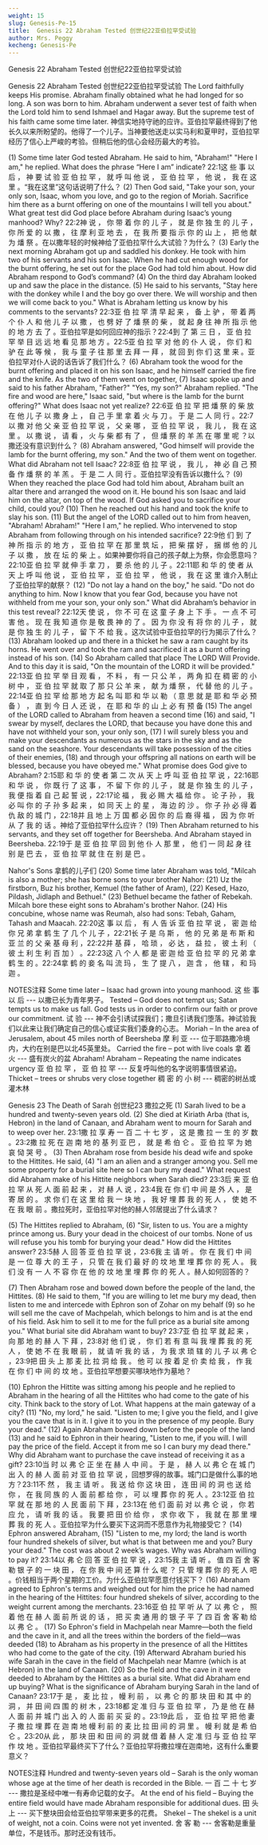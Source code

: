 ```yaml
---
weight: 15
slug: Genesis-Pe-15
title:  Genesis 22 Abraham Tested 创世纪22亚伯拉罕受试验
author: Mrs. Peggy
kecheng: Genesis-Pe
---
```


Genesis 22 Abraham Tested 创世纪22亚伯拉罕受试验

Genesis 22 Abraham Tested
创世纪22亚伯拉罕受试验
The Lord faithfully keeps His promise. Abraham finally obtained what he had longed for so long. A son was born to him. Abraham underwent a sever test of faith when the Lord told him to send Ishmael and Hagar away. But the supreme test of his faith came some time later.
神信实地持守祂的应许。亚伯拉罕最终得到了他长久以来所盼望的。他得了一个儿子。当神要他送走以实马利和夏甲时，亚伯拉罕经历了信心上严峻的考验。但稍后他的信心会经历最大的考验。

(1) Some time later God tested Abraham. He said to him, "Abraham!"
"Here I am," he replied. What does the phrase “Here I am” indicate?
22:1这 些 事 以 后 ， 神 要 试 验 亚 伯 拉 罕 ， 就 呼 叫 他 说 ， 亚 伯 拉 罕 ， 他 说 ， 我 在 这 里 。“我在这里”这句话说明了什么？
(2) Then God said, "Take your son, your only son, Isaac, whom you love, and go to the region of Moriah. Sacrifice him there as a burnt offering on one of the mountains I will tell you about." What great test did God place before Abraham during Isaac’s young manhood? Why?
22:2神 说 ， 你 带 着 你 的 儿 子 ， 就 是 你 独 生 的 儿 子 ， 你 所 爱 的 以 撒 ， 往 摩 利 亚 地 去 ， 在 我 所 要 指 示 你 的 山 上 ， 把 他 献 为 燔 祭 。在以撒年轻的时候神给了亚伯拉罕什么大试验？为什么？
(3) Early the next morning Abraham got up and saddled his donkey. He took with him two of his servants and his son Isaac. When he had cut enough wood for the burnt offering, he set out for the place God had told him about. How did Abraham respond to God’s command? (4) On the third day Abraham looked up and saw the place in the distance. (5) He said to his servants, "Stay here with the donkey while I and the boy go over there. We will worship and then we will come back to you." What is Abraham letting us know by his comments to the servants?
22:3亚 伯 拉 罕 清 早 起 来 ， 备 上 驴 ， 带 着 两 个 仆 人 和 他 儿 子 以 撒 ， 也 劈 好 了 燔 祭 的 柴 ， 就 起 身 往 神 所 指 示 他 的 地 方 去 了 。亚伯拉罕是如何回应神的指示？22:4到 了 第 三 日 ， 亚 伯 拉 罕 举 目 远 远 地 看 见 那 地 方 。22:5亚 伯 拉 罕 对 他 的 仆 人 说 ， 你 们 和 驴 在 此 等 候 ， 我 与 童 子 往 那 里 去 拜 一 拜 ， 就 回 到 你 们 这 里 来 。亚伯拉罕对仆人说的话告诉了我们什么？
(6) Abraham took the wood for the burnt offering and placed it on his son Isaac, and he himself carried the fire and the knife. As the two of them went on together, (7) Isaac spoke up and said to his father Abraham, "Father?" "Yes, my son?" Abraham replied. "The fire and wood are here," Isaac said, "but where is the lamb for the burnt offering?" What does Isaac not yet realize?
22:6亚 伯 拉 罕 把 燔 祭 的 柴 放 在 他 儿 子 以 撒 身 上 ， 自 己 手 里 拿 着 火 与 刀 。 于 是 二 人 同 行 。22:7以 撒 对 他 父 亲 亚 伯 拉 罕 说 ， 父 亲 哪 ， 亚 伯 拉 罕 说 ， 我 儿 ， 我 在 这 里 。 以 撒 说 ， 请 看 ， 火 与 柴 都 有 了 ， 但 燔 祭 的 羊 羔 在 哪 里 呢 ？以撒还没有意识到什么？
(8) Abraham answered, "God himself will provide the lamb for the burnt offering, my son." And the two of them went on together. What did Abraham not tell Isaac?
22:8亚 伯 拉 罕 说 ， 我 儿 ， 神 必 自 己 预 备 作 燔 祭 的 羊 羔 。 于 是 二 人 同 行 。亚伯拉罕没有告诉以撒什么？
(9) When they reached the place God had told him about, Abraham built an altar there and arranged the wood on it. He bound his son Isaac and laid him on the altar, on top of the wood. If God asked you to sacrifice your child, could you? (10) Then he reached out his hand and took the knife to slay his son. (11) But the angel of the LORD called out to him from heaven, "Abraham! Abraham!" "Here I am," he replied. Who intervened to stop Abraham from following through on his intended sacrifice?
22:9他 们 到 了 神 所 指 示 的 地 方 ， 亚 伯 拉 罕 在 那 里 筑 坛 ， 把 柴 摆 好 ， 捆 绑 他 的 儿 子 以 撒 ， 放 在 坛 的 柴 上 。如果神要你将自己的孩子献上为祭，你会愿意吗？22:10亚 伯 拉 罕 就 伸 手 拿 刀 ， 要 杀 他 的 儿 子 。22:11耶 和 华 的 使 者 从 天 上 呼 叫 他 说 ， 亚 伯 拉 罕 ， 亚 伯 拉 罕 ， 他 说 ， 我 在 这 里 谁介入制止了亚伯拉罕的献祭？
(12) "Do not lay a hand on the boy," he said. "Do not do anything to him. Now I know that you fear God, because you have not withheld from me your son, your only son." What did Abraham’s behavior in this test reveal?
22:12天 使 说 ， 你 不 可 在 这 童 子 身 上 下 手 。 一 点 不 可 害 他 。 现 在 我 知 道 你 是 敬 畏 神 的 了 。 因 为 你 没 有 将 你 的 儿 子 ， 就 是 你 独 生 的 儿 子 ， 留 下 不 给 我 。这次试验中亚伯拉罕的行为揭示了什么？
(13) Abraham looked up and there in a thicket he saw a ram caught by its horns. He went over and took the ram and sacrificed it as a burnt offering instead of his son. (14) So Abraham called that place The LORD Will Provide. And to this day it is said, "On the mountain of the LORD it will be provided."
22:13亚 伯 拉 罕 举 目 观 看 ， 不 料 ， 有 一 只 公 羊 ， 两 角 扣 在 稠 密 的 小 树 中 ， 亚 伯 拉 罕 就 取 了 那 只 公 羊 来 ， 献 为 燔 祭 ， 代 替 他 的 儿 子 。22:14亚 伯 拉 罕 给 那 地 方 起 名 叫 耶 和 华 以 勒 （ 意 思 就 是 耶 和 华 必 预 备 ） ， 直 到 今 日 人 还 说 ， 在 耶 和 华 的 山 上 必 有 预 备
(15) The angel of the LORD called to Abraham from heaven a second time (16) and said, "I swear by myself, declares the LORD, that because you have done this and have not withheld your son, your only son, (17) I will surely bless you and make your descendants as numerous as the stars in the sky and as the sand on the seashore. Your descendants will take possession of the cities of their enemies, (18) and through your offspring all nations on earth will be blessed, because you have obeyed me." What promise does God give to Abraham?
2:15耶 和 华 的 使 者 第 二 次 从 天 上 呼 叫 亚 伯 拉 罕 说 ，22:16耶 和 华 说 ， 你 既 行 了 这 事 ， 不 留 下 你 的 儿 子 ， 就 是 你 独 生 的 儿 子 ， 我 便 指 着 自 己 起 誓 说 ，22:17论 福 ， 我 必 赐 大 福 给 你 。 论 子 孙 ， 我 必 叫 你 的 子 孙 多 起 来 ， 如 同 天 上 的 星 ， 海 边 的 沙 。 你 子 孙 必 得 着 仇 敌 的 城 门 ，22:18并 且 地 上 万 国 都 必 因 你 的 后 裔 得 福 ， 因 为 你 听 从 了 我 的 话 。神给了亚伯拉罕什么应许？
(19) Then Abraham returned to his servants, and they set off together for Beersheba. And Abraham stayed in Beersheba.
22:19于 是 亚 伯 拉 罕 回 到 他 仆 人 那 里 ， 他 们 一 同 起 身 往 别 是 巴 去 ， 亚 伯 拉 罕 就 住 在 别 是 巴 。

Nahor's Sons 拿鹤的儿子们
(20) Some time later Abraham was told, "Milcah is also a mother; she has borne sons to your brother Nahor: (21) Uz the firstborn, Buz his brother, Kemuel (the father of Aram), (22) Kesed, Hazo, Pildash, Jidlaph and Bethuel." (23) Bethuel became the father of Rebekah. Milcah bore these eight sons to Abraham's brother Nahor. (24) His concubine, whose name was Reumah, also had sons: Tebah, Gaham, Tahash and Maacah.
22:20这 事 以 后 ， 有 人 告 诉 亚 伯 拉 罕 说 ， 密 迦 给 你 兄 弟 拿 鹤 生 了 几 个 儿 子 ，22:21长 子 是 乌 斯 ， 他 的 兄 弟 是 布 斯 和 亚 兰 的 父 亲 基 母 利 ，22:22并 基 薛 ， 哈 琐 ， 必 达 ， 益 拉 ， 彼 土 利 （ 彼 土 利 生 利 百 加 ） 。22:23这 八 个 人 都 是 密 迦 给 亚 伯 拉 罕 的 兄 弟 拿 鹤 生 的 。22:24拿 鹤 的 妾 名 叫 流 玛 ， 生 了 提 八 ， 迦 含 ， 他 辖 ， 和 玛 迦 。

NOTES注释
Some time later – Isaac had grown into young manhood.
这 些 事 以 后 --- 以撒已长为青年男子。
Tested – God does not tempt us; Satan tempts us to make us fall. God tests us in order to confirm our faith or prove our commitment.
试 验 --- 神不会引诱试探我们；撒旦引诱我们堕落。神试验我们以此来让我们确定自己的信心或证实我们委身的心志。
Moriah – In the area of Jerusalem, about 45 miles north of Beersheba
摩 利 亚 --- 位于耶路撒冷境内，大约在别是巴以北45英里处。
Carried the fire – pot with live coals
拿 着 火 --- 盛有炭火的盆
Abraham! Abraham – Repeating the name indicates urgency
亚 伯 拉 罕 ， 亚 伯 拉 罕 --- 反复呼叫他的名字说明事情很紧迫。
Thicket – trees or shrubs very close together
稠 密 的 小 树 --- 稠密的树丛或灌木林

Genesis 23 The Death of Sarah
创世纪23 撒拉之死
(1) Sarah lived to be a hundred and twenty-seven years old. (2) She died at Kiriath Arba (that is, Hebron) in the land of Canaan, and Abraham went to mourn for Sarah and to weep over her.
23:1撒 拉 享 寿 一 百 二 十 七 岁 ， 这 是 撒 拉 一 生 的 岁 数 。23:2撒 拉 死 在 迦 南 地 的 基 列 亚 巴 ， 就 是 希 伯 仑 。 亚 伯 拉 罕 为 她 哀 恸 哭 号 。
(3) Then Abraham rose from beside his dead wife and spoke to the Hittites. He said, (4) "I am an alien and a stranger among you. Sell me some property for a burial site here so I can bury my dead." What request did Abraham make of his Hittite neighbors when Sarah died?
23:3后 来 亚 伯 拉 罕 从 死 人 面 前 起 来 ， 对 赫 人 说 ，23:4我 在 你 们 中 间 是 外 人 ， 是 寄 居 的 。 求 你 们 在 这 里 给 我 一 块 地 ， 我 好 埋 葬 我 的 死 人 ， 使 她 不 在 我 眼 前 。撒拉死时，亚伯拉罕对他的赫人邻居提出了什么请求？

(5) The Hittites replied to Abraham, (6) "Sir, listen to us. You are a mighty prince among us. Bury your dead in the choicest of our tombs. None of us will refuse you his tomb for burying your dead." How did the Hittites answer?
23:5赫 人 回 答 亚 伯 拉 罕 说 ，23:6我 主 请 听 。 你 在 我 们 中 间 是 一 位 尊 大 的 王 子 ， 只 管 在 我 们 最 好 的 坟 地 里 埋 葬 你 的 死 人 。 我 们 没 有 一 人 不 容 你 在 他 的 坟 地 里 埋 葬 你 的 死 人 。赫人如何回答的？

(7) Then Abraham rose and bowed down before the people of the land, the Hittites. (8) He said to them, "If you are willing to let me bury my dead, then listen to me and intercede with Ephron son of Zohar on my behalf (9) so he will sell me the cave of Machpelah, which belongs to him and is at the end of his field. Ask him to sell it to me for the full price as a burial site among you." What burial site did Abraham want to buy?
23:7亚 伯 拉 罕 就 起 来 ， 向 那 地 的 赫 人 下 拜 ，23:8对 他 们 说 ， 你 们 若 有 意 叫 我 埋 葬 我 的 死 人 ， 使 她 不 在 我 眼 前 ， 就 请 听 我 的 话 ， 为 我 求 琐 辖 的 儿 子 以 弗 仑 ，23:9把 田 头 上 那 麦 比 拉 洞 给 我 。 他 可 以 按 着 足 价 卖 给 我 ， 作 我 在 你 们 中 间 的 坟 地 。亚伯拉罕想要买哪块地作为墓地？

(10) Ephron the Hittite was sitting among his people and he replied to Abraham in the hearing of all the Hittites who had come to the gate of his city. Think back to the story of Lot. What happens at the main gateway of a city? (11) "No, my lord," he said. "Listen to me; I give you the field, and I give you the cave that is in it. I give it to you in the presence of my people. Bury your dead." (12) Again Abraham bowed down before the people of the land (13) and he said to Ephron in their hearing, "Listen to me, if you will. I will pay the price of the field. Accept it from me so I can bury my dead there." Why did Abraham want to purchase the cave instead of receiving it as a gift?
23:10当 时 以 弗 仑 正 坐 在 赫 人 中 间 。 于 是 ， 赫 人 以 弗 仑 在 城 门 出 入 的 赫 人 面 前 对 亚 伯 拉 罕 说 ，回想罗得的故事。城门口是做什么事的地方？23:11不 然 ， 我 主 请 听 。 我 送 给 你 这 块 田 ， 连 田 间 的 洞 也 送 给 你 ， 在 我 同 族 的 人 面 前 都 给 你 ， 可 以 埋 葬 你 的 死 人 。23:12亚 伯 拉 罕 就 在 那 地 的 人 民 面 前 下 拜 ，23:13在 他 们 面 前 对 以 弗 仑 说 ， 你 若 应 允 ， 请 听 我 的 话 。 我 要 把 田 价 给 你 ， 求 你 收 下 ， 我 就 在 那 里 埋 葬 我 的 死 人 。亚伯拉罕为什么要买下这洞而不愿意作为礼物接受它？
(14) Ephron answered Abraham, (15) "Listen to me, my lord; the land is worth four hundred shekels of silver, but what is that between me and you? Bury your dead." The cost was about 2 week’s wages. Why was Abraham willing to pay it?
23:14以 弗 仑 回 答 亚 伯 拉 罕 说 ，23:15我 主 请 听 。 值 四 百 舍 客 勒 银 子 的 一 块 田 ， 在 你 我 中 间 还 算 什 么 呢 ？ 只 管 埋 葬 你 的 死 人 吧 。价钱相当于两个星期的工价。为什么亚伯拉罕愿意付钱买下？
(16) Abraham agreed to Ephron's terms and weighed out for him the price he had named in the hearing of the Hittites: four hundred shekels of silver, according to the weight current among the merchants.
23:16亚 伯 拉 罕 听 从 了 以 弗 仑 ， 照 着 他 在 赫 人 面 前 所 说 的 话 ， 把 买 卖 通 用 的 银 子 平 了 四 百 舍 客 勒 给 以 弗 仑 。
(17) So Ephron's field in Machpelah near Mamre—both the field and the cave in it, and all the trees within the borders of the field—was deeded (18) to Abraham as his property in the presence of all the Hittites who had come to the gate of the city. (19) Afterward Abraham buried his wife Sarah in the cave in the field of Machpelah near Mamre (which is at Hebron) in the land of Canaan. (20) So the field and the cave in it were deeded to Abraham by the Hittites as a burial site. What did Abraham end up buying? What is the significance of Abraham burying Sarah in the land of Canaan?
23:17于 是 ， 麦 比 拉 ， 幔 利 前 ， 以 弗 仑 的 那 块 田 和 其 中 的 洞 ， 并 田 间 四 围 的 树 木 ，23:18都 定 准 归 与 亚 伯 拉 罕 ， 乃 是 他 在 赫 人 面 前 并 城 门 出 入 的 人 面 前 买 妥 的 。23:19此 后 ， 亚 伯 拉 罕 把 他 妻 子 撒 拉 埋 葬 在 迦 南 地 幔 利 前 的 麦 比 拉 田 间 的 洞 里 。 幔 利 就 是 希 伯 仑 。23:20从 此 ， 那 块 田 和 田 间 的 洞 就 借 着 赫 人 定 准 归 与 亚 伯 拉 罕 作 坟 地 。亚伯拉罕最终买下了什么？亚伯拉罕将撒拉埋在迦南地，这有什么重要意义？

NOTES注释
Hundred and twenty-seven years old – Sarah is the only woman whose age at the time of her death is recorded in the Bible.
一 百 二 十 七 岁 --- 撒拉是圣经中唯一有寿命记载的女子。
At the end of his field – Buying the entire field would have made Abraham responsible for additional dues.
田 头 上 --- 买下整块田会给亚伯拉罕带来更多的花费。
Shekel – The shekel is a unit of weight, not a coin. Coins were not yet invented.
舍 客 勒 --- 舍客勒是重量单位，不是钱币。那时还没有钱币。
